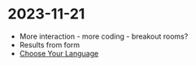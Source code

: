 # 2023-11-21

- More interaction - more coding - breakout rooms?
- Results from form
- [Choose Your Language](https://docs.google.com/forms/d/1yEeNhhS3XtQ3nw7es7zKR6VcowH95h-TPG1HR5f-fIo/edit)
